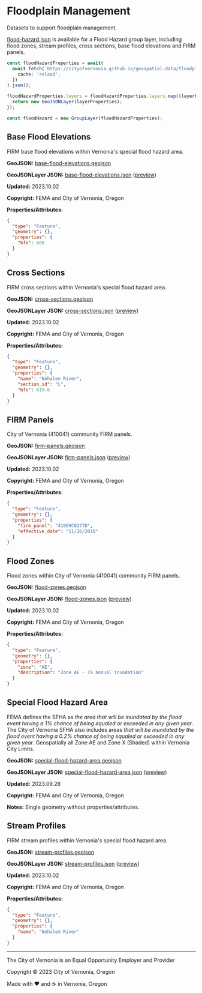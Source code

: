 # Floodplain Management

Datasets to support floodplain management.

[flood-hazard.json](flood-hazard.json) is available for a Flood Hazard group layer, including flood zones, stream profiles, cross sections, base flood elevations and FIRM panels.

```typescript
const floodHazardProperties = await(
  await fetch('https://cityofvernonia.github.io/geospatial-data/floodplain-management/flood-hazard.json', {
    cache: 'reload',
  })
).json();

floodHazardProperties.layers = floodHazardProperties.layers.map((layerProperties: any): esri.GeoJSONLayer => {
  return new GeoJSONLayer(layerProperties);
});

const floodHazard = new GroupLayer(floodHazardProperties);
```

## Base Flood Elevations

FIRM base flood elevations within Vernonia's special flood hazard area.

**GeoJSON:** [base-flood-elevations.geojson](base-flood-elevations.geojson)

**GeoJSONLayer JSON:** [base-flood-elevations.json](base-flood-elevations.json) ([preview](../preview.html?geojson=https%3A%2F%2Fcityofvernonia.github.io%2Fgeospatial-data%2Ffloodplain-management%2Fbase-flood-elevations.json))

**Updated:** 2023.10.02

**Copyright:** FEMA and City of Vernonia, Oregon

**Properties/Attributes:**

```json
{
  "type": "Feature",
  "geometry": {},
  "properties": {
    "bfe": 608
  }
}
```

## Cross Sections

FIRM cross sections within Vernonia's special flood hazard area.

**GeoJSON:** [cross-sections.geojson](cross-sections.geojson)

**GeoJSONLayer JSON:** [cross-sections.json](cross-sections.json) ([preview](../preview.html?geojson=https%3A%2F%2Fcityofvernonia.github.io%2Fgeospatial-data%2Ffloodplain-management%2Fcross-sections.json))

**Updated:** 2023.10.02

**Copyright:** FEMA and City of Vernonia, Oregon

**Properties/Attributes:**

```json
{
  "type": "Feature",
  "geometry": {},
  "properties": {
    "name": "Nehalem River",
    "section_id": "L",
    "bfe": 619.6
  }
}
```

## FIRM Panels

City of Vernonia (410041) community FIRM panels.

**GeoJSON:** [firm-panels.geojson](firm-panels.geojson)

**GeoJSONLayer JSON:** [firm-panels.json](firm-panels.json) ([preview](../preview.html?geojson=https%3A%2F%2Fcityofvernonia.github.io%2Fgeospatial-data%2Ffloodplain-management%2Ffirm-panels.json))

**Updated:** 2023.10.02

**Copyright:** FEMA and City of Vernonia, Oregon

**Properties/Attributes:**

```json
{
  "type": "Feature",
  "geometry": {},
  "properties": {
    "firm_panel": "41009C0377D",
    "effective_date": "11/26/2010"
  }
}
```

## Flood Zones

Flood zones within City of Vernonia (410041) community FIRM panels.

**GeoJSON:** [flood-zones.geojson](flood-zones.geojson)

**GeoJSONLayer JSON:** [flood-zones.json](flood-zones.json) ([preview](../preview.html?geojson=https%3A%2F%2Fcityofvernonia.github.io%2Fgeospatial-data%2Ffloodplain-management%2Fflood-zones.json))

**Updated:** 2023.10.02

**Copyright:** FEMA and City of Vernonia, Oregon

**Properties/Attributes:**

```json
{
  "type": "Feature",
  "geometry": {},
  "properties": {
    "zone": "AE",
    "description": "Zone AE - 1% annual inundation"
  }
}
```

## Special Flood Hazard Area

FEMA defines the SFHA as _the area that will be inundated by the flood event having a 1% chance of being equaled or exceeded in any given year_. The City of Vernonia SFHA also includes areas _that will be inundated by the flood event having a 0.2% chance of being equaled or exceeded in any given year_. Geospatially all Zone AE and Zone X (Shaded) within Vernonia City Limits.

**GeoJSON:** [special-flood-hazard-area.geojson](special-flood-hazard-area.geojson)

**GeoJSONLayer JSON:** [special-flood-hazard-area.json](special-flood-hazard-area.json) ([preview](../preview.html?geojson=https%3A%2F%2Fcityofvernonia.github.io%2Fgeospatial-data%2Ffloodplain-management%2Fspecial-flood-hazard-area.json))

**Updated:** 2023.09.28

**Copyright:** FEMA and City of Vernonia, Oregon

**Notes:** Single geometry without properties/attributes.

## Stream Profiles

FIRM stream profiles within Vernonia's special flood hazard area.

**GeoJSON:** [stream-profiles.geojson](stream-profiles.geojson)

**GeoJSONLayer JSON:** [stream-profiles.json](stream-profiles.json) ([preview](../preview.html?geojson=https%3A%2F%2Fcityofvernonia.github.io%2Fgeospatial-data%2Ffloodplain-management%2Fstream-profiles.json))

**Updated:** 2023.10.02

**Copyright:** FEMA and City of Vernonia, Oregon

**Properties/Attributes:**

```json
{
  "type": "Feature",
  "geometry": {},
  "properties": {
    "name": "Nehalem River"
  }
}
```

---

The City of Vernonia is an Equal Opportunity Employer and Provider

Copyright © 2023 City of Vernonia, Oregon

Made with :heart: and :coffee: in Vernonia, Oregon
